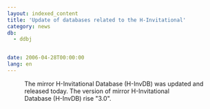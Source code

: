 ```yaml
---
layout: indexed_content
title: 'Update of databases related to the H-Invitational'
category: news
db:
  - ddbj


date: 2006-04-28T00:00:00
lang: en
---
```


<dd>The mirror H-Invitational Database (H-InvDB) was updated and released today. The version of mirror H-Invitational<br> Database (H-InvDB) rise "3.0".</dd>
